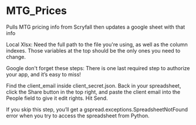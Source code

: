 # MTG_Prices
Pulls MTG pricing info from Scryfall then updates a google sheet with that info

Local Xlsx:
Need the full path to the file you're using, as well as the column indexes. Those variables at the top should be the only ones you need to change.

Google don't forget these steps:
There is one last required step to authorize your app, and it’s easy to miss!

Find the client_email inside client_secret.json. Back in your spreadsheet, click the Share button in the top right, and paste the client email into the People field to give it edit rights. Hit Send.

If you skip this step, you’ll get a gspread.exceptions.SpreadsheetNotFound error when you try to access the spreadsheet from Python.
